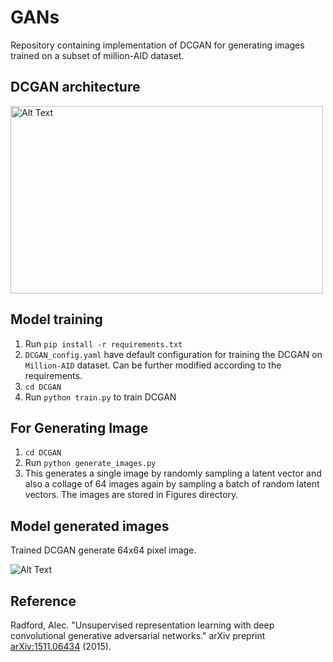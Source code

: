 # GANs
Repository containing implementation of DCGAN for generating images trained on a subset of million-AID dataset.

## DCGAN architecture
<img src="https://github.com/user-attachments/assets/aa0642f2-33a7-47d2-bb95-c7119852b677" alt="Alt Text" width="500" height="300">

## Model training
1. Run `pip install -r requirements.txt`
2. `DCGAN_config.yaml` have default configuration for training the DCGAN on `Million-AID` dataset. Can be further modified according to the requirements.
3. `cd DCGAN`
4. Run `python train.py` to train DCGAN

## For Generating Image
1. `cd DCGAN`
2. Run `python generate_images.py`
3. This generates a single image by randomly sampling a latent vector and also a collage of 64 images again by sampling a batch of random latent vectors. The images are stored in Figures directory.

## Model generated images
Trained DCGAN generate 64x64 pixel image.

<img src="https://github.com/user-attachments/assets/0a3c65cf-fb4c-4807-8fc0-8ad9f161c9db" alt="Alt Text">

## Reference
Radford, Alec. "Unsupervised representation learning with deep convolutional generative adversarial networks." arXiv preprint [arXiv:1511.06434](https://arxiv.org/abs/1511.06434) (2015).
